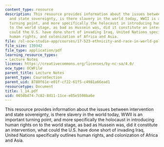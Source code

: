 ```yaml
---
content_type: resource
description: This resource provides information about the issues between intervention
  and state sovereignty, is there slavery in the world today, WWII is an important
  turning point, and more specifically the holocaust in introducing human rights on
  to the world stage, as bad as Hussein was, did it constitute an intervention, what
  could the U.S. have done short of invading Iraq, United Nations specifically outlines
  human rights, and colonization of Africa and Asia.
file: /ol-ocw-studio-app/courses/17-523-ethnicity-and-race-in-world-politics-fall-2005/0650bd747c828d1111cee85e5598ba6e_l_14.pdf
file_size: 139342
file_type: application/pdf
learning_resource_types:
- Lecture Notes
license: https://creativecommons.org/licenses/by-nc-sa/4.0/
ocw_type: OCWFile
parent_title: Lecture Notes
parent_type: CourseSection
parent_uid: 8780f61e-e01f-cf22-61f5-c4981a66ead1
resourcetype: Document
title: l_14.pdf
uid: 0650bd74-7c82-8d11-11ce-e85e5598ba6e
---
```

This resource provides information about the issues between intervention and state sovereignty, is there slavery in the world today, WWII is an important turning point, and more specifically the holocaust in introducing human rights on to the world stage, as bad as Hussein was, did it constitute an intervention, what could the U.S. have done short of invading Iraq, United Nations specifically outlines human rights, and colonization of Africa and Asia.